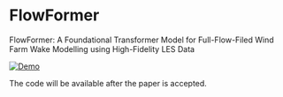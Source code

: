 # FlowFormer
FlowFormer: A Foundational Transformer Model for Full-Flow-Filed Wind Farm Wake Modelling using High-Fidelity LES Data

[![Demo](https://img.youtube.com/vi/aw0be81Qi9U/0.jpg)](https://youtu.be/aw0be81Qi9U)

The code will be available after the paper is accepted.
